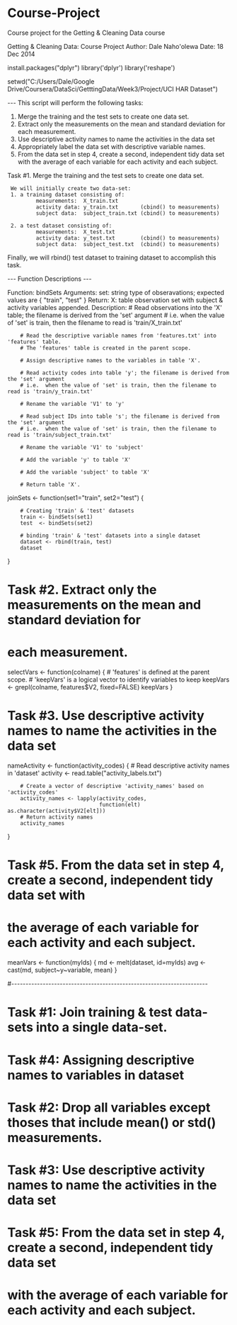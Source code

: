 Course-Project
==============

Course project for the Getting &amp; Cleaning Data course

Getting & Cleaning Data:  Course Project
Author:  Dale Naho'olewa
Date:  18 Dec 2014

install.packages("dplyr")
library('dplyr')
library('reshape')

setwd("C:/Users/Dale/Google Drive/Coursera/DataSci/GetttingData/Week3/Project/UCI HAR Dataset")

--- This script will perform the following tasks:

1. Merge the training and the test sets to create one data set.
2. Extract only the measurements on the mean and standard deviation for each measurement. 
3. Use descriptive activity names to name the activities in the data set
4. Appropriately label the data set with descriptive variable names. 
5. From the data set in step 4, create a second, independent tidy data set with the average 
  of each variable for each activity and each subject.

Task #1. Merge the training and the test sets to create one data set.

     We will initially create two data-set: 
     1. a training dataset consisting of:
             measurements:  X_train.txt
             activity data: y_train.txt       (cbind() to measurements)
             subject data:  subject_train.txt (cbind() to measurements)

     2. a test dataset consisting of:
             measurements:  X_test.txt
             activity data: y_test.txt        (cbind() to measurements)
             subject data:  subject_test.txt  (cbind() to measurements)

Finally, we will rbind() test dataset to training dataset to accomplish this task.

--- Function Descriptions ---

Function:  bindSets
Arguments:
        set:  string    type of obseravations; expected values are { "train", "test" }
Return:
        X:    table     observation set with subject & activity variables appended.
Description:
        # Read observations into the 'X' table; the filename is derived from the 'set' argument
        # i.e.  when the value of 'set' is train, then the filename to read is 'train/X_train.txt'

        # Read the descriptive variable names from 'features.txt' into 'features' table.
        # The 'features' table is created in the parent scope.

        # Assign descriptive names to the variables in table 'X'.

        # Read activity codes into table 'y'; the filename is derived from the 'set' argument
        # i.e.  when the value of 'set' is train, then the filename to read is 'train/y_train.txt'

        # Rename the variable 'V1' to 'y'

        # Read subject IDs into table 's'; the filename is derived from the 'set' argument
        # i.e.  when the value of 'set' is train, then the filename to read is 'train/subject_train.txt'

        # Rename the variable 'V1' to 'subject'

        # Add the variable 'y' to table 'X'

        # Add the variable 'subject' to table 'X'

        # Return table 'X'.

joinSets <- function(set1="train", set2="test") {
        
        # Creating 'train' & 'test' datasets
        train <- bindSets(set1)
        test  <- bindSets(set2)
        
        # binding 'train' & 'test' datasets into a single dataset
        dataset <- rbind(train, test)
        dataset
}

# Task #2. Extract only the measurements on the mean and standard deviation for 
# each measurement.

selectVars <- function(colname) {
        # 'features' is defined at the parent scope.
        # 'keepVars' is a logical vector to identify variables to keep
        keepVars <- grepl(colname, features$V2, fixed=FALSE)
        keepVars
}

# Task #3. Use descriptive activity names to name the activities in the data set

nameActivity <- function(activity_codes) {
        # Read descriptive activity names in 'dataset'
        activity <- read.table("activity_labels.txt")
        
        # Create a vector of descriptive 'activity_names' based on 'activity_codes'
        activity_names <- lapply(activity_codes, 
                                 function(elt) as.character(activity$V2[elt]))
        # Return activity names
        activity_names
}

# Task #5. From the data set in step 4, create a second, independent tidy data set with 
# the average of each variable for each activity and each subject.

meanVars <- function(myIds) {
        md <- melt(dataset, id=myIds)
        avg <- cast(md, subject~y~variable, mean)
}

#---------------------------------------------------------------------
# Task #1:  Join training & test data-sets into a single data-set.
# Task #4:  Assigning descriptive names to variables in dataset


# Task #2:  Drop all variables except thoses that include mean() or std() measurements.


# Task #3:  Use descriptive activity names to name the activities in the data set


# Task #5:  From the data set in step 4, create a second, independent tidy data set 
# with the average of each variable for each activity and each subject.

